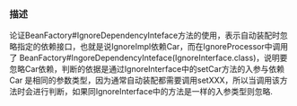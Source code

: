 ### 描述
论证BeanFactory#IgnoreDependencyInteface方法的使用，表示自动装配时忽略指定的依赖接口，也就是说IgnoreImpl依赖Car，而在IgnoreProcessor中调用了
BeanFactory#IngoreDependencyInteface(IgnoreInterface.class)，说明要忽略Car依赖，判断的依据是通过IgnoreInterface中的setCar方法的入参与依赖Car
是相同的参数类型，因为通常自动装配都需要调用setXXX，所以当调用该方法时会进行判断，如果同IgnoreInterface中的方法是一样的入参类型则忽略.